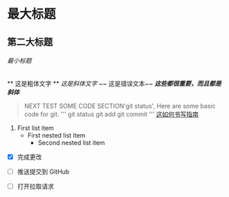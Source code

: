 # 最大标题
## 第二大标题
###### 最小标题
** 这是粗体文字 **
*这是斜体文字*
~~ 这是错误文本~~
***这些都很重要，而且都是斜体***
> NEXT TEST SOME CODE SECTION'git status', Here are some basic code for git. 
'''
git status
git add
git commit
'''
[这如何书写指南](https://help.github.com/cn/github/writing-on-github/basic-writing-and-formatting-syntax)

1. First list item
   - First nested list item
     - Second nested list item
     
- [x] 完成更改
- [ ] 推送提交到 GitHub
- [ ] 打开拉取请求
     
